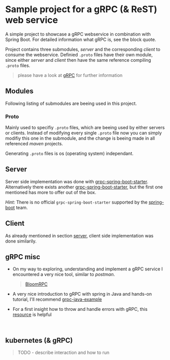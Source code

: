 # Sample project for a gRPC (& ReST) web service

A simple project to showcase a gRPC webservice in combination with Spring Boot. 
For detailed information what gRPC is, see the block quote.

Project contains three submodules, _server_ and the corresponding _client_ 
to consume the webservice. 
Definied `.proto` files have their own module, since either _server_ and _client_
then have the same reference compiling `.proto` files.


> please have a look at [gRPC](https://grpc.io/) for further information

## Modules

Following listing of submodules are beeing used in this project.
<br>

### Proto

Mainly used to specifiy `.proto` files, which are beeing used by either
servers or clients. Instead of modifying every single `.proto` file
now you can simply modifiy this one in the submodule, and the change
is beeing made in all referenced _maven_ projects.

Generating `.proto` files is os (operating system) independant.
<br>

## Server

Server side implementation was done with [grpc-spring-boot-starter](https://github.com/yidongnan/grpc-spring-boot-starter).
Alternatively there exists another [grpc-spring-boot-starter](https://github.com/LogNet/grpc-spring-boot-starter),
but the first one mentioned has more to offer out of the box.

_Hint:_ There is no official `grpc-spring-boot-starter` supported by the 
[spring-boot](https://github.com/spring-projects/spring-boot/tree/master/spring-boot-project/spring-boot-starters)
team.
<br>

## Client

As already mentioned in section [server](#server), client side implementation was done
similarily.
<br>

## gRPC misc

- On my way to exploring, understanding and implement a gRPC service 
I encountered a very nice tool, similar to _postman_.
    > [BloomRPC](https://github.com/uw-labs/bloomrpc)
  
- A very nice introduction to gRPC with spring in Java and hands-on tutorial, 
I'll recommend [grpc-java-example](https://codenotfound.com/grpc-java-example.html)
  

- For a first insight how to throw and handle errors with gRPC, 
  this [resource](https://www.vinsguru.com/grpc-error-handling/) is helpful
<br>
  
## kubernetes (& gRPC)

> TODO - describe interaction and how to run
